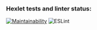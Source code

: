 ### Hexlet tests and linter status:
[![Maintainability](https://api.codeclimate.com/v1/badges/a99a88d28ad37a79dbf6/maintainability)](https://codeclimate.com/github/codeclimate/codeclimate/maintainability)
![ESLint](https://github.com/AlexCarp/frontend-project-lvl1/workflows/eslint/badge.svg)
